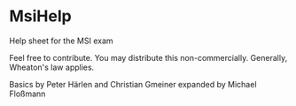 # MsiHelp
Help sheet for the MSI exam

Feel free to contribute. You may distribute this non-commercially.
Generally, Wheaton's law applies.

Basics by Peter Härlen and Christian Gmeiner
expanded by Michael Floßmann
